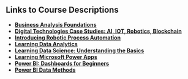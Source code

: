 ## Links to Course Descriptions

 - **[Business Analysis Foundations](https://www.linkedin.com/learning/business-analysis-foundations-4 "Course Description")** 
 - **[Digital Technologies Case Studies: AI, IOT, Robotics, Blockchain](https://www.linkedin.com/learning/digital-technologies-case-studies-ai-iot-robotics-blockchain "Course Description")**
  - **[Introducing Robotic Process Automation](https://www.linkedin.com/learning/introducing-robotic-process-automation "Course Description")**
  - **[Learning Data Analytics](https://www.linkedin.com/learning/learning-data-analytics-1-foundations "Course Description")**
  - **[Learning Data Science: Understanding the Basics](https://www.linkedin.com/learning/learning-data-science-understanding-the-basics "Course Description")**
  - **[Learning Microsoft Power Apps](https://www.linkedin.com/learning/learning-microsoft-power-apps "Course Description")**
  - **[Power BI: Dashboards for Beginners](https://www.linkedin.com/learning/power-bi-dashboards-for-beginners "Course Description")**
  - **[Power BI Data Methods](https://www.linkedin.com/learning/power-bi-data-methods "Course Description")**
